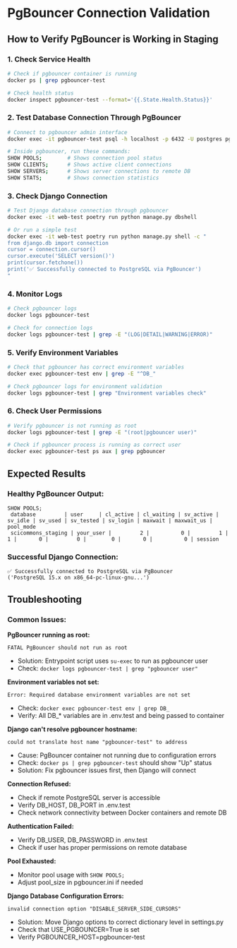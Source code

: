 # PgBouncer Connection Validation

## How to Verify PgBouncer is Working in Staging

### 1. Check Service Health
```bash
# Check if pgbouncer container is running
docker ps | grep pgbouncer-test

# Check health status
docker inspect pgbouncer-test --format='{{.State.Health.Status}}'
```

### 2. Test Database Connection Through PgBouncer
```bash
# Connect to pgbouncer admin interface
docker exec -it pgbouncer-test psql -h localhost -p 6432 -U postgres pgbouncer

# Inside pgbouncer, run these commands:
SHOW POOLS;        # Shows connection pool status
SHOW CLIENTS;      # Shows active client connections  
SHOW SERVERS;      # Shows server connections to remote DB
SHOW STATS;        # Shows connection statistics
```

### 3. Check Django Connection
```bash
# Test Django database connection through pgbouncer
docker exec -it web-test poetry run python manage.py dbshell

# Or run a simple test
docker exec -it web-test poetry run python manage.py shell -c "
from django.db import connection
cursor = connection.cursor()
cursor.execute('SELECT version()')
print(cursor.fetchone())
print('✅ Successfully connected to PostgreSQL via PgBouncer')
"
```

### 4. Monitor Logs
```bash
# Check pgbouncer logs
docker logs pgbouncer-test

# Check for connection logs
docker logs pgbouncer-test | grep -E "(LOG|DETAIL|WARNING|ERROR)"
```

### 5. Verify Environment Variables
```bash
# Check that pgbouncer has correct environment variables
docker exec pgbouncer-test env | grep -E "^DB_"

# Check pgbouncer logs for environment validation
docker logs pgbouncer-test | grep "Environment variables check"
```

### 6. Check User Permissions
```bash
# Verify pgbouncer is not running as root
docker logs pgbouncer-test | grep -E "(root|pgbouncer user)"

# Check if pgbouncer process is running as correct user
docker exec pgbouncer-test ps aux | grep pgbouncer
```

## Expected Results

### Healthy PgBouncer Output:
```
SHOW POOLS;
 database         | user     | cl_active | cl_waiting | sv_active | sv_idle | sv_used | sv_tested | sv_login | maxwait | maxwait_us | pool_mode
 scicommons_staging | your_user |         2 |          0 |         1 |       1 |       0 |         0 |        0 |       0 |          0 | session
```

### Successful Django Connection:
```
✅ Successfully connected to PostgreSQL via PgBouncer
('PostgreSQL 15.x on x86_64-pc-linux-gnu...')
```

## Troubleshooting

### Common Issues:

**PgBouncer running as root:**
```
FATAL PgBouncer should not run as root
```
- Solution: Entrypoint script uses `su-exec` to run as pgbouncer user
- Check: `docker logs pgbouncer-test | grep "pgbouncer user"`

**Environment variables not set:**
```
Error: Required database environment variables are not set
```
- Check: `docker exec pgbouncer-test env | grep DB_`
- Verify: All DB_* variables are in .env.test and being passed to container

**Django can't resolve pgbouncer hostname:**
```
could not translate host name "pgbouncer-test" to address
```
- Cause: PgBouncer container not running due to configuration errors
- Check: `docker ps | grep pgbouncer-test` should show "Up" status
- Solution: Fix pgbouncer issues first, then Django will connect

**Connection Refused:**
- Check if remote PostgreSQL server is accessible
- Verify DB_HOST, DB_PORT in .env.test
- Check network connectivity between Docker containers and remote DB

**Authentication Failed:**
- Verify DB_USER, DB_PASSWORD in .env.test
- Check if user has proper permissions on remote database

**Pool Exhausted:**
- Monitor pool usage with `SHOW POOLS;`
- Adjust pool_size in pgbouncer.ini if needed

**Django Database Configuration Errors:**
```
invalid connection option "DISABLE_SERVER_SIDE_CURSORS"
```
- Solution: Move Django options to correct dictionary level in settings.py
- Check that USE_PGBOUNCER=True is set
- Verify PGBOUNCER_HOST=pgbouncer-test
